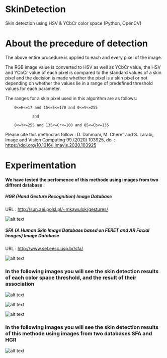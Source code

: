 # SkinDetection
Skin detection using HSV &amp; YCbCr color space (Python, OpenCV)

# About the precedure of detection
The above entire procedure is applied to each and every pixel of the image. 

The RGB image value is converted to HSV as well as YCbCr value, the HSV and YCbCr value of each pixel is compared to the standard values of a skin pixel and the decision is made whether the pixel is a skin pixel or not depending on whether
the values lie in a range of predefined threshold values for each parameter.

The ranges for a skin pixel used in this algorithm are as follows:

        0<=H<=17 and 15<=S<=170 and 0<=V<=255

				and
				
        0<=Y<=255 and 135<=Cr<=180 and 85<=Cb<=135
	
Please cite this method as follow : D. Dahmani, M. Cheref and S. Larabi, Image and Vision Computing 99 (2020) 103925, doi : https://doi.org/10.1016/j.imavis.2020.103925

# Experimentation 

#### We have tested the perfomence of this methode using images from two diffrent database :

##### HGR (Hand Gesture Recognition) Image Database

URL : http://sun.aei.polsl.pl/~mkawulok/gestures/

![alt text](https://github.com/CHEREF-Mehdi/SkinDetection/blob/master/Image/ReadMeImages/ROC_HGR.png)

##### SFA (A Human Skin Image Database based on FERET and AR Facial Images) Image Database

URL : http://www.sel.eesc.usp.br/sfa/

![alt text](https://github.com/CHEREF-Mehdi/SkinDetection/blob/master/Image/ReadMeImages/ROC_SFA.png)

### In the following images you will see the skin detection results of each color space threshold, and the result of their association

![alt text](https://github.com/CHEREF-Mehdi/SkinDetection/blob/master/Image/ReadMeImages/result1.png)

![alt text](https://github.com/CHEREF-Mehdi/SkinDetection/blob/master/Image/ReadMeImages/result2.png)

![alt text](https://github.com/CHEREF-Mehdi/SkinDetection/blob/master/Image/ReadMeImages/result3.png)

### In the following images you will see the skin detection results of this methode using images from two databases SFA and HGR

![alt text](https://github.com/CHEREF-Mehdi/SkinDetection/blob/master/Image/ReadMeImages/all_detection.png)




